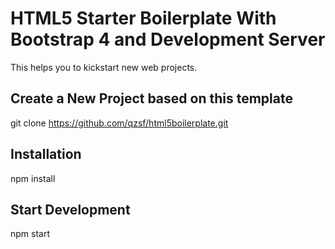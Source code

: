 # HTML5 Starter Boilerplate With Bootstrap 4 and Development Server
This helps you to kickstart new web projects.
## Create a New Project based on this template
git clone https://github.com/qzsf/html5boilerplate.git
## Installation
npm install
## Start Development
npm start
